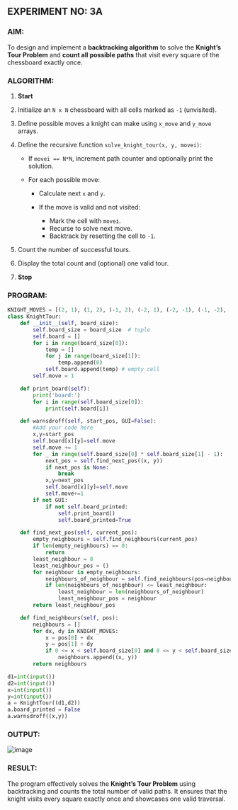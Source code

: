 
## **EXPERIMENT NO: 3A**

### **AIM:**

To design and implement a **backtracking algorithm** to solve the **Knight’s Tour Problem** and **count all possible paths** that visit every square of the chessboard exactly once.



### **ALGORITHM:**

1. **Start**
2. Initialize an `N x N` chessboard with all cells marked as `-1` (unvisited).
3. Define possible moves a knight can make using `x_move` and `y_move` arrays.
4. Define the recursive function `solve_knight_tour(x, y, movei)`:

   * If `movei == N*N`, increment path counter and optionally print the solution.
   * For each possible move:

     * Calculate next `x` and `y`.
     * If the move is valid and not visited:

       * Mark the cell with `movei`.
       * Recurse to solve next move.
       * Backtrack by resetting the cell to `-1`.
5. Count the number of successful tours.
6. Display the total count and (optional) one valid tour.
7. **Stop**



### **PROGRAM:**

```python
KNIGHT_MOVES = [(2, 1), (1, 2), (-1, 2), (-2, 1), (-2, -1), (-1, -2), (1, -2), (2, -1)]
class KnightTour:
    def __init__(self, board_size):
        self.board_size = board_size  # tuple
        self.board = []
        for i in range(board_size[0]):
            temp = []
            for j in range(board_size[1]):
                temp.append(0)
            self.board.append(temp) # empty cell
        self.move = 1

    def print_board(self):
        print('board:')
        for i in range(self.board_size[0]):
            print(self.board[i])

    def warnsdroff(self, start_pos, GUI=False):
        #Add your code here
        x,y=start_pos
        self.board[x][y]=self.move
        self.move += 1
        for _ in range(self.board_size[0] * self.board_size[1] - 1):
            next_pos = self.find_next_pos((x, y))
            if next_pos is None:
                break
            x,y=next_pos
            self.board[x][y]=self.move
            self.move+=1
        if not GUI:  
            if not self.board_printed:
                self.print_board()
                self.board_printed=True

    def find_next_pos(self, current_pos):
        empty_neighbours = self.find_neighbours(current_pos)
        if len(empty_neighbours) == 0:
            return
        least_neighbour = 8
        least_neighbour_pos = ()
        for neighbour in empty_neighbours:
            neighbours_of_neighbour = self.find_neighbours(pos=neighbour)
            if len(neighbours_of_neighbour) <= least_neighbour:
                least_neighbour = len(neighbours_of_neighbour)
                least_neighbour_pos = neighbour
        return least_neighbour_pos

    def find_neighbours(self, pos):
        neighbours = []
        for dx, dy in KNIGHT_MOVES:
            x = pos[0] + dx
            y = pos[1] + dy
            if 0 <= x < self.board_size[0] and 0 <= y < self.board_size[1] and self.board[x][y] == 0:
                neighbours.append((x, y))
        return neighbours

d1=int(input())
d2=int(input())
x=int(input())
y=int(input())
a = KnightTour((d1,d2))
a.board_printed = False
a.warnsdroff((x,y))
```



### **OUTPUT:**

![image](https://github.com/user-attachments/assets/4764a2b2-fddd-42d1-8648-75764f4c71c7)




### **RESULT:**

The program effectively solves the **Knight’s Tour Problem** using backtracking and counts the total number of valid paths. It ensures that the knight visits every square exactly once and showcases one valid traversal.


